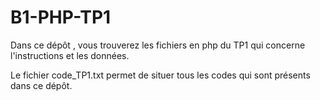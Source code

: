# B1-PHP-TP1

Dans ce dépôt , vous trouverez les fichiers en php du TP1 qui concerne l'instructions et les données.

Le fichier code_TP1.txt permet de situer tous les codes qui sont présents dans ce dépôt.

